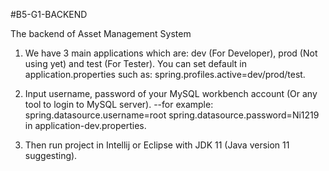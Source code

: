 #B5-G1-BACKEND

The backend of Asset Management System

1. We have 3 main applications which are: dev (For Developer), prod (Not using yet) and test (For Tester). You can set default in 
application.properties such as: spring.profiles.active=dev/prod/test.

2. Input username, password of your MySQL workbench account (Or any tool to login to MySQL server).
--for example: 	spring.datasource.username=root
		spring.datasource.password=Ni1219
in application-dev.properties.

3. Then run project in Intellij or Eclipse with JDK 11 (Java version 11 suggesting).

